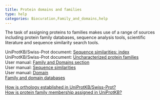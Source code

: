 ```yaml
---
title: Protein domains and families
type: help
categories: Biocuration,Family_and_domains,help
---
```


The task of assigning proteins to families makes use of a range of sources including protein family databases, sequence analysis tools, scientific literature and sequence similarity search tools.

UniProtKB/Swiss-Prot document: [Sequence similarities: index](https://ftp.uniprot.org/pub/databases/uniprot/current_release/knowledgebase/complete/docs/similar)  
UniProtKB/Swiss-Prot document: [Uncharacterized protein families](https://ftp.uniprot.org/pub/databases/uniprot/current_release/knowledgebase/complete/docs/upflist)  
User manual: [Family and Domains section](https://www.uniprot.org/help/family_and_domains_section)  
User manual: [Sequence similarities](https://www.uniprot.org/help/sequence_similarities)  
User manual: [Domain](https://www.uniprot.org/help/domain)  
[Family and domain databases](https://www.uniprot.org/database?facets=category_exact%3AFamily%20and%20domain%20databases&query=%2A)

[How is orthology established in UniProtKB/Swiss-Prot?](https://www.uniprot.org/help/orthology)  
[How is protein family membership assigned in UniProtKB?](https://www.uniprot.org/help/family_membership)
